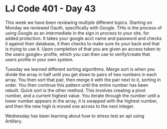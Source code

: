# LJ Code 401 - Day 43

This week we have been reviewing multiple different topics. Starting on Monday we reviewed Oauth, specifically with Google. THis is the process of using Google as an intermediate in the sign in process to your site, for added protection. It takes your google acct name and password and checks it against their database, it then checks to make sure its your back end that is trying to use it. Upon completion of that you are given an access token to the users google+ profile, which you can then use to verify/create that users profile in your own system.

Tuesday we learned different sorting algorithms. Merge sort is when you divide the array in half until you get down to pairs of two numbers in each array. You then sort that pair, then merge it with the pair next to it, sorting in order. You then continue this pattern until the entire number has been rebuilt. Quick sort is the other method. This involves creating a pivot number, and a current highest value. You iterate through the number until a lower number appears in the array, it is swapped with the highest number, and then the new high is moved one across to the next integer. 

Wednesday has been learning about how to stress test an api using Artillery. 